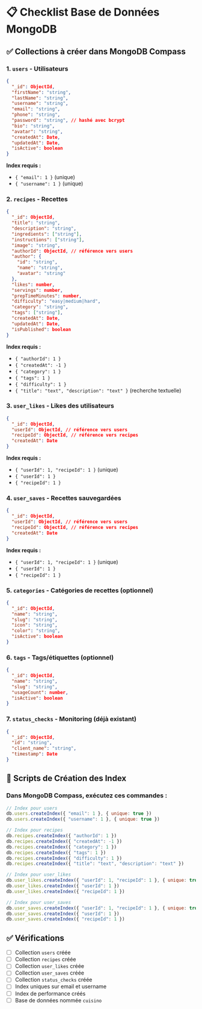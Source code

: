 # 📋 Checklist Base de Données MongoDB

## ✅ Collections à créer dans MongoDB Compass

### 1. **`users`** - Utilisateurs
```json
{
  "_id": ObjectId,
  "firstName": "string",
  "lastName": "string", 
  "username": "string",
  "email": "string",
  "phone": "string",
  "password": "string", // hashé avec bcrypt
  "bio": "string",
  "avatar": "string",
  "createdAt": Date,
  "updatedAt": Date,
  "isActive": boolean
}
```

**Index requis :**
- `{ "email": 1 }` (unique)
- `{ "username": 1 }` (unique)

### 2. **`recipes`** - Recettes
```json
{
  "_id": ObjectId,
  "title": "string",
  "description": "string",
  "ingredients": ["string"],
  "instructions": ["string"],
  "image": "string",
  "authorId": ObjectId, // référence vers users
  "author": {
    "id": "string",
    "name": "string",
    "avatar": "string"
  },
  "likes": number,
  "servings": number,
  "prepTimeMinutes": number,
  "difficulty": "easy|medium|hard",
  "category": "string",
  "tags": ["string"],
  "createdAt": Date,
  "updatedAt": Date,
  "isPublished": boolean
}
```

**Index requis :**
- `{ "authorId": 1 }`
- `{ "createdAt": -1 }`
- `{ "category": 1 }`
- `{ "tags": 1 }`
- `{ "difficulty": 1 }`
- `{ "title": "text", "description": "text" }` (recherche textuelle)

### 3. **`user_likes`** - Likes des utilisateurs
```json
{
  "_id": ObjectId,
  "userId": ObjectId, // référence vers users
  "recipeId": ObjectId, // référence vers recipes
  "createdAt": Date
}
```

**Index requis :**
- `{ "userId": 1, "recipeId": 1 }` (unique)
- `{ "userId": 1 }`
- `{ "recipeId": 1 }`

### 4. **`user_saves`** - Recettes sauvegardées
```json
{
  "_id": ObjectId,
  "userId": ObjectId, // référence vers users
  "recipeId": ObjectId, // référence vers recipes
  "createdAt": Date
}
```

**Index requis :**
- `{ "userId": 1, "recipeId": 1 }` (unique)
- `{ "userId": 1 }`
- `{ "recipeId": 1 }`

### 5. **`categories`** - Catégories de recettes (optionnel)
```json
{
  "_id": ObjectId,
  "name": "string",
  "slug": "string",
  "icon": "string",
  "color": "string",
  "isActive": boolean
}
```

### 6. **`tags`** - Tags/étiquettes (optionnel)
```json
{
  "_id": ObjectId,
  "name": "string",
  "slug": "string",
  "usageCount": number,
  "isActive": boolean
}
```

### 7. **`status_checks`** - Monitoring (déjà existant)
```json
{
  "_id": ObjectId,
  "id": "string",
  "client_name": "string",
  "timestamp": Date
}
```

## 🔧 Scripts de Création des Index

### Dans MongoDB Compass, exécutez ces commandes :

```javascript
// Index pour users
db.users.createIndex({ "email": 1 }, { unique: true })
db.users.createIndex({ "username": 1 }, { unique: true })

// Index pour recipes
db.recipes.createIndex({ "authorId": 1 })
db.recipes.createIndex({ "createdAt": -1 })
db.recipes.createIndex({ "category": 1 })
db.recipes.createIndex({ "tags": 1 })
db.recipes.createIndex({ "difficulty": 1 })
db.recipes.createIndex({ "title": "text", "description": "text" })

// Index pour user_likes
db.user_likes.createIndex({ "userId": 1, "recipeId": 1 }, { unique: true })
db.user_likes.createIndex({ "userId": 1 })
db.user_likes.createIndex({ "recipeId": 1 })

// Index pour user_saves
db.user_saves.createIndex({ "userId": 1, "recipeId": 1 }, { unique: true })
db.user_saves.createIndex({ "userId": 1 })
db.user_saves.createIndex({ "recipeId": 1 })
```

## ✅ Vérifications

- [ ] Collection `users` créée
- [ ] Collection `recipes` créée
- [ ] Collection `user_likes` créée
- [ ] Collection `user_saves` créée
- [ ] Collection `status_checks` créée
- [ ] Index uniques sur email et username
- [ ] Index de performance créés
- [ ] Base de données nommée `cuisino`
